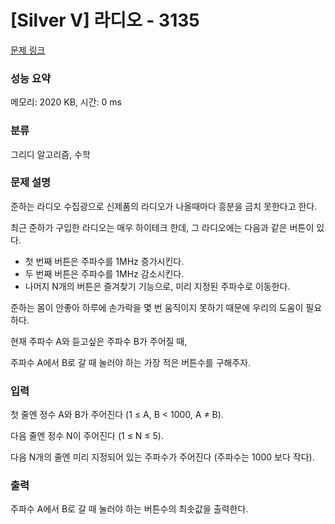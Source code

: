 # [Silver V] 라디오 - 3135 

[문제 링크](https://www.acmicpc.net/problem/3135) 

### 성능 요약

메모리: 2020 KB, 시간: 0 ms

### 분류

그리디 알고리즘, 수학

### 문제 설명

<p style="user-select: auto;">준하는 라디오 수집광으로 신제품의 라디오가 나올때마다 흥분을 금치 못한다고 한다.</p>

<p style="user-select: auto;">최근 준하가 구입한 라디오는 매우 하이테크 한데, 그 라디오에는 다음과 같은 버튼이 있다.</p>

<ul style="user-select: auto;">
	<li style="user-select: auto;">첫 번째 버튼은 주파수를 1MHz 증가시킨다.</li>
	<li style="user-select: auto;">두 번째 버튼은 주파수를 1MHz 감소시킨다.</li>
	<li style="user-select: auto;">나머지 N개의 버튼은 즐겨찾기 기능으로, 미리 지정된 주파수로 이동한다.</li>
</ul>

<p style="user-select: auto;">준하는 몸이 안좋아 하루에 손가락을 몇 번 움직이지 못하기 때문에 우리의 도움이 필요하다.</p>

<p style="user-select: auto;">현재 주파수 A와 듣고싶은 주파수 B가 주어질 때, </p>

<p style="user-select: auto;">주파수 A에서 B로 갈 때 눌러야 하는 가장 적은 버튼수를 구해주자.</p>

### 입력 

 <p style="user-select: auto;">첫 줄엔 정수 A와 B가 주어진다 (1 ≤ A, B < 1000, A ≠ B).</p>

<p style="user-select: auto;">다음 줄엔 정수 N이 주어진다 (1 ≤ N ≤ 5).</p>

<p style="user-select: auto;">다음 N개의 줄엔 미리 지정되어 있는 주파수가 주어진다 (주파수는 1000 보다 작다).</p>

### 출력 

 <p style="user-select: auto;">주파수 A에서 B로 갈 때 눌러야 하는 버튼수의 최솟값을 출력한다.</p>

